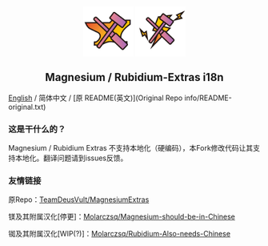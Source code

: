 <p align="center">
 <img width="100px" src="icon/Mg-Extra.png" align="center" alt="Magnesium-Extras Logo" />
 <img width="100px" src="icon/Rb-Extra.png" align="center" alt="Rubidium-Extras Logo" />
 <h2 align="center">Magnesium / Rubidium-Extras i18n</h2>
 <p align="center"></p>

[English](README-EN.md) / 简体中文 / [原 README(英文)](Original Repo info/README-original.txt)

### 这是干什么的？
Magnesium / Rubidium Extras 不支持本地化（硬编码），本Fork修改代码让其支持本地化。翻译问题请到issues反馈。

### 友情链接
原Repo：[TeamDeusVult/MagnesiumExtras](https://github.com/TeamDeusVult/MagnesiumExtras)

镁及其附属汉化[停更]：[Molarczsq/Magnesium-should-be-in-Chinese](https://github.com/Molarczsq/Magnesium-should-be-in-Chinese)

铷及其附属汉化[WIP(?)]：[Molarczsq/Rubidium-Also-needs-Chinese](https://github.com/Molarczsq/Rubidium-Also-needs-Chinese)